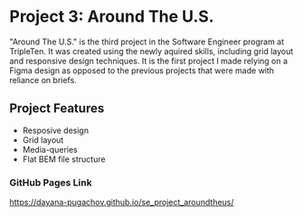 # Project 3: Around The U.S.

"Around The U.S." is the third project in the Software Engineer program at TripleTen. It was created using the newly aquired skills, including grid layout and responsive design techniques. It is the first project I made relying on a Figma design as opposed to the previous projects that were made with reliance on briefs.

## Project Features

- Resposive design
- Grid layout
- Media-queries
- Flat BEM file structure

### GitHub Pages Link

https://dayana-pugachov.github.io/se_project_aroundtheus/
